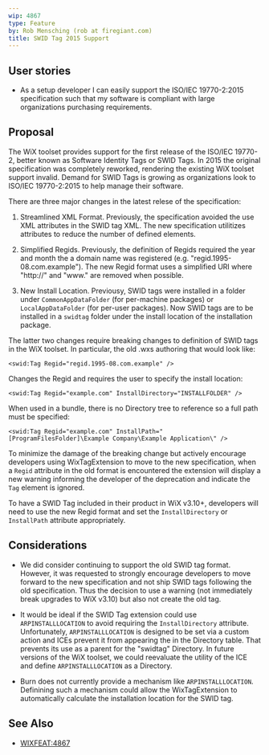 ```yaml
---
wip: 4867
type: Feature
by: Rob Mensching (rob at firegiant.com)
title: SWID Tag 2015 Support
---
```


## User stories

* As a setup developer I can easily support the ISO/IEC 19770-2:2015 specification such that my software is compliant with large organizations purchasing requirements.


## Proposal

The WiX toolset provides support for the first release of the ISO/IEC 19770-2, better known as Software Identity Tags or SWID Tags. In 2015 the original specification was completely reworked, rendering the existing WiX toolset support invalid. Demand for SWID Tags is growing as organizations look to ISO/IEC 19770-2:2015 to help manage their software.

There are three major changes in the latest relese of the specification:

1. Streamlined XML Format. Previously, the specification avoided the use XML attributes in the SWID tag XML. The new specification utilitizes attributes to reduce the number of defined elements.

2. Simplified Regids. Previously, the definition of Regids required the year and month the a domain name was registered (e.g. "regid.1995-08.com.example"). The new Regid format uses a simplified URI where "http://" and "www." are removed when possible.

3. New Install Location. Previousy, SWID tags were installed in a folder under `CommonAppDataFolder` (for per-machine packages) or `LocalAppDataFolder` (for per-user packages). Now SWID tags are to be installed in a `swidtag` folder under the install location of the installation package.

The latter two changes require breaking changes to definition of SWID tags in the WiX toolset. In particular, the old .wxs authoring that would look like:

    <swid:Tag Regid="regid.1995-08.com.example" />

Changes the Regid and requires the user to specify the install location:

    <swid:Tag Regid="example.com" InstallDirectory="INSTALLFOLDER" />

When used in a bundle, there is no Directory tree to reference so a full path must be specified:

    <swid:Tag Regid="example.com" InstallPath="[ProgramFilesFolder]\Example Company\Example Application\" />

To minimize the damage of the breaking change but actively encourage developers using WixTagExtension to move to the new specification, when a `Regid` attribute in the old format is encountered the extension will display a new warning informing the developer of the deprecation and indicate the `Tag` element is ignored.

To have a SWID Tag included in their product in WiX v3.10+, developers will need to use the new Regid format and set the `InstallDirectory` or `InstallPath` attribute appropriately.


## Considerations

* We did consider continuing to support the old SWID tag format. However, it was requested to strongly encourage developers to move forward to the new specification and not ship SWID tags following the old specification. Thus the decision to use a warning (not immediately break upgrades to WiX v3.10) but also not create the old tag.

* It would be ideal if the SWID Tag extension could use `ARPINSTALLLOCATION` to avoid requiring the `InstallDirectory` attribute. Unfortunately, `ARPINSTALLLOCATION` is designed to be set via a custom action and ICEs prevent it from appearing the in the Directory table. That prevents its use as a parent for the "swidtag" Directory. In future versions of the WiX toolset, we could reevaluate the utility of the ICE and define `ARPINSTALLLOCATION` as a Directory.

* Burn does not currently provide a mechanism like `ARPINSTALLLOCATION`. Definining such a mechanism could allow the WixTagExtension to automatically calculate the installation location for the SWID tag.

## See Also

* [WIXFEAT:4867](http://wixtoolset.org/issues/4867/)
